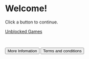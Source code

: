<html>
<body>
<h1>Welcome!</h1>
<p>Click a button to continue.</p>
</body>
</html>

<html>
<body>
 
 <a href="google.com" class="button">Unblocked Games</a>

 <br>

<button type="button" onclick="alert('There is no infomation at the moment')">More Infomation</button>
<button type="button" onclick="alert('There is no infomation at the moment')">Terms and conditions</button>
 
 <br>

</body>
<html>
